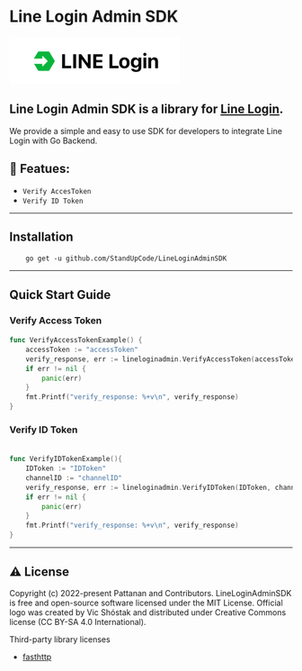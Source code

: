 # Line Login Admin SDK

![alt text](LineLoginlogo.png "Line Login Logo")

## Line Login Admin SDK is a library for [Line Login](https://developers.line.biz/en/docs/line-login/).

We provide a simple and easy to use SDK for developers to integrate Line Login with Go Backend.

## 🎯 Featues:

- `Verify AccesToken`
- `Verify ID Token`

---

## Installation

```hell
    go get -u github.com/StandUpCode/LineLoginAdminSDK
```

---

## Quick Start Guide
### Verify Access Token
```go
func VerifyAccessTokenExample() {
	accessToken := "accessToken"
	verify_response, err := lineloginadmin.VerifyAccessToken(accessToken)
	if err != nil {
		panic(err)
	}
	fmt.Printf("verify_response: %+v\n", verify_response)
}


```
### Verify ID Token

```go

func VerifyIDTokenExample(){
	IDToken := "IDToken"
	channelID := "channelID"
	verify_response, err := lineloginadmin.VerifyIDToken(IDToken, channelID)
	if err != nil {
		panic(err)
	}
	fmt.Printf("verify_response: %+v\n", verify_response)
}
```

---

## ⚠️ License

Copyright (c) 2022-present Pattanan and Contributors. LineLoginAdminSDK is free and open-source software licensed under the MIT License. Official logo was created by Vic Shóstak and distributed under Creative Commons license (CC BY-SA 4.0 International).

Third-party library licenses

- [fasthttp](github.com/valyala/fasthttp)
